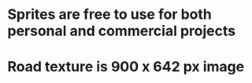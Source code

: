 # Sprites are free to use for both personal and commercial projects
# Road texture is 900 x 642 px image
